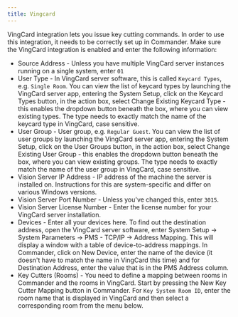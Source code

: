 ```yaml
---
title: Vingcard
---
```


VingCard integration lets you issue key cutting commands. In order to use this integration, it needs to be correctly set up in Commander. Make sure the VingCard integration is enabled and enter the following information:

- Source Address - Unless you have multiple VingCard server instances running on a single system, enter `01`
- User Type - In VingCard server software, this is called `Keycard Types`, e.g. `Single Room`. You can view the list of keycard types by launching the VingCard server app, entering the System Setup, click on the Keycard Types button, in the action box, select Change Existing Keycard Type - this enables the dropdown button beneath the box, where you can view existing types. The type needs to exactly match the name of the keycard type in VingCard, case sensitive.
- User Group - User group, e.g. `Regular Guest`. You can view the list of user groups by launching the VingCard server app, entering the System Setup, click on the User Groups button, in the action box, select Change Existing User Group - this enables the dropdown button beneath the box, where you can view existing groups. The type needs to exactly match the name of the user group in VingCard, case sensitive.
- Vision Server IP Address - IP address of the machine the server is installed on. Instructions for this are system-specific and differ on various Windows versions.
- Vision Server Port Number - Unless you've changed this, enter `3015`.
- Vision Server License Number - Enter the license number for your VingCard server installation.
- Devices - Enter all your devices here. To find out the destination address, open the VingCard server software, enter System Setup → System Parameters → PMS - TCP/IP → Address Mapping. This will display a window with a table of device-to-address mappings. In Commander, click on New Device, enter the name of the device (it doesn't have to match the name in VingCard this time) and for Destination Address, enter the value that is in the PMS Address column.
- Key Cutters (Rooms) - You need to define a mapping between rooms in Commander and the rooms in VingCard. Start by pressing the New Key Cutter Mapping button in Commander. For `Key System Room ID`, enter the room name that is displayed in VingCard and then select a corresponding room from the menu below.
